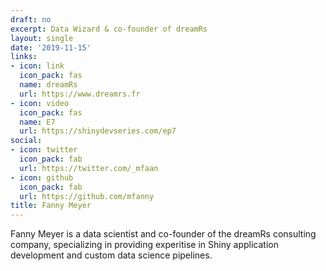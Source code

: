 ```yaml
---
draft: no
excerpt: Data Wizard & co-founder of dreamRs
layout: single
date: '2019-11-15'
links:
- icon: link
  icon_pack: fas
  name: dreamRs
  url: https://www.dreamrs.fr
- icon: video
  icon_pack: fas
  name: E7
  url: https://shinydevseries.com/ep7
social:
- icon: twitter
  icon_pack: fab
  url: https://twitter.com/_mfaan
- icon: github
  icon_pack: fab
  url: https://github.com/mfanny
title: Fanny Meyer
---
```


Fanny Meyer is a data scientist and co-founder of the dreamRs consulting company, specializing in providing experitise in Shiny application development and custom data science pipelines.

